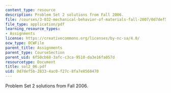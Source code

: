 ```yaml
---
content_type: resource
description: Problem Set 2 solutions from Fall 2006.
file: /courses/3-032-mechanical-behavior-of-materials-fall-2007/0d7def5b28334ac0f27c8fa7e8568470_sol2_06.pdf
file_type: application/pdf
learning_resource_types:
- Assignments
license: https://creativecommons.org/licenses/by-nc-sa/4.0/
ocw_type: OCWFile
parent_title: Assignments
parent_type: CourseSection
parent_uid: 6f50cb68-3afc-c3ca-9510-da3e16fa057d
resourcetype: Document
title: sol2_06.pdf
uid: 0d7def5b-2833-4ac0-f27c-8fa7e8568470
---
```

Problem Set 2 solutions from Fall 2006.